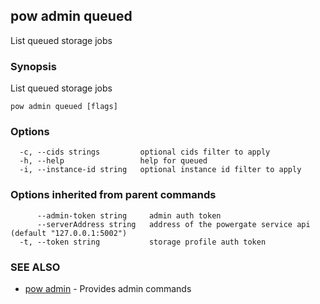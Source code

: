 ## pow admin queued

List queued storage jobs

### Synopsis

List queued storage jobs

```
pow admin queued [flags]
```

### Options

```
  -c, --cids strings         optional cids filter to apply
  -h, --help                 help for queued
  -i, --instance-id string   optional instance id filter to apply
```

### Options inherited from parent commands

```
      --admin-token string     admin auth token
      --serverAddress string   address of the powergate service api (default "127.0.0.1:5002")
  -t, --token string           storage profile auth token
```

### SEE ALSO

* [pow admin](pow_admin.md)	 - Provides admin commands

